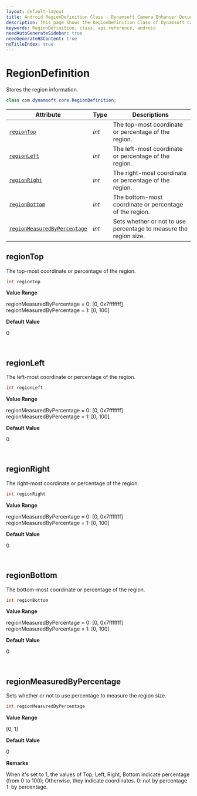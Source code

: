 ```yaml
---
layout: default-layout
title: Android RegionDefinition Class - Dynamsoft Camera Enhancer Documents
description: This page shows the RegionDefinition Class of Dynamsoft Camera Enhancer for Android SDK.
keywords: RegionDefinition, class, api reference, android
needAutoGenerateSidebar: true
needGenerateH3Content: true
noTitleIndex: true
---
```


# RegionDefinition

Stores the region information.

```java
class com.dynamsoft.core.RegionDefinition;
```

| Attribute | Type | Descriptions |
|---------- | ---- | ------------ |
| [`regionTop`](#regiontop) | *int* | The top-most coordinate or percentage of the region. |
| [`regionLeft`](#regionleft) | *int* | The left-most coordinate or percentage of the region. |
| [`regionRight`](#regionright) | *int* | The right-most coordinate or percentage of the region. |
| [`regionBottom`](#regionbottom) | *int* | The bottom-most coordinate or percentage of the region. |
| [`regionMeasuredByPercentage`](#regionmeasuredbypercentage) | *int* | Sets whether or not to use percentage to measure the region size. |

## regionTop

The top-most coordinate or percentage of the region.

```java
int regionTop
```

**Value Range**

regionMeasuredByPercentage = 0: [0, 0x7fffffff]  
regionMeasuredByPercentage = 1: [0, 100]  

**Default Value**

0

&nbsp;

## regionLeft

The left-most coordinate or percentage of the region.

```java
int regionLeft
```

**Value Range**

regionMeasuredByPercentage = 0: [0, 0x7fffffff]  
regionMeasuredByPercentage = 1: [0, 100]  

**Default Value**

0

&nbsp;

## regionRight

The right-most coordinate or percentage of the region.

```java
int regionRight
```

**Value Range**

regionMeasuredByPercentage = 0: [0, 0x7fffffff]  
regionMeasuredByPercentage = 1: [0, 100]  

**Default Value**

0

&nbsp;

## regionBottom

The bottom-most coordinate or percentage of the region.

```java
int regionBottom
```

**Value Range**

regionMeasuredByPercentage = 0: [0, 0x7fffffff]  
regionMeasuredByPercentage = 1: [0, 100]  

**Default Value**

0

&nbsp;

## regionMeasuredByPercentage

Sets whether or not to use percentage to measure the region size.

```java
int regionMeasuredByPercentage
```

**Value Range**

[0, 1]

**Default Value**

0

**Remarks**

When it's set to 1, the values of Top, Left, Right, Bottom indicate percentage (from 0 to 100); Otherwise, they indicate coordinates. 0: not by percentage 1: by percentage.
